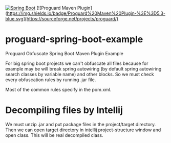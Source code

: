 [![Spring Boot](https://img.shields.io/badge/Spring%20Boot-%3E%3D1.5-green.svg)](https://projects.spring.io/spring-boot/)
[![Proguard Maven Plugin](https://img.shields.io/badge/Proguard%20Maven%20Plugin-%3E%3D5.3-blue.svg](https://sourceforge.net/projects/proguard/)

# proguard-spring-boot-example
Proguard Obfuscate Spring Boot Maven Plugin Example

For big spring boot projects we can't obfuscate all files because for example may be will break spring autowiring (by default spring autowiring search classes by variable name) and other blocks. So we must check every obfuscation rules by running .jar file. 

Most of the common rules specify in the pom.xml.

# Decompiling files by Intellij
We must unzip .jar and put package files in the project/target directory. Then we can open target directory in intellij project-structure window and open class. This will be real decompiled class.
